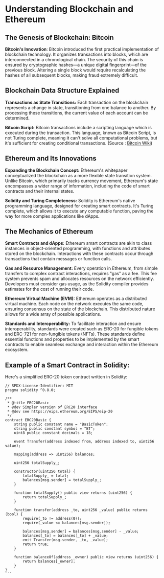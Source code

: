 # Understanding Blockchain and Ethereum

## The Genesis of Blockchain: Bitcoin

**Bitcoin's Innovation**: Bitcoin introduced the first practical implementation of blockchain technology. It organizes transactions into blocks, which are interconnected in a chronological chain. The security of this chain is ensured by cryptographic hashes—a unique digital fingerprint—of the previous block. Altering a single block would require recalculating the hashes of all subsequent blocks, making fraud extremely difficult.

## Blockchain Data Structure Explained

**Transactions as State Transitions:** Each transaction on the blockchain represents a change in state, transitioning from one balance to another. By processing these transitions, the current value of each account can be determined.

**Bitcoin Script:** Bitcoin transactions include a scripting language which is executed during the transaction. This language, known as Bitcoin Script, is not Turing complete, meaning it can't solve all computational problems, but it's sufficient for creating conditional transactions. (Source : [Bitcoin Wiki](https://en.bitcoin.it/wiki/Script))

## Ethereum and Its Innovations

**Expanding the Blockchain Concept:** Ethereum's whitepaper conceptualized the blockchain as a more flexible state transition system. Unlike Bitcoin, which primarily tracks currency movement, Ethereum's state encompasses a wider range of information, including the code of smart contracts and their internal states.

**Solidity and Turing Completeness:** Solidity is Ethereum's native programming language, designed for creating smart contracts. It's Turing complete, which allows it to execute any computable function, paving the way for more complex applications like dApps.

## The Mechanics of Ethereum

**Smart Contracts and dApps:** Ethereum smart contracts are akin to class instances in object-oriented programming, with functions and attributes stored on the blockchain. Interactions with these contracts occur through transactions that contain messages or function calls.

**Gas and Resource Management:** Every operation in Ethereum, from simple transfers to complex contract interactions, requires "gas" as a fee. This fee system prevents spam and allocates resources on the network efficiently. Developers must consider gas usage, as the Solidity compiler provides estimates for the cost of running their code.

**Ethereum Virtual Machine (EVM):** Ethereum operates as a distributed virtual machine. Each node on the network executes the same code, ensuring consensus on the state of the blockchain. This distributed nature allows for a wide array of possible applications.

**Standards and Interoperability:** To facilitate interaction and ensure interoperability, standards were created such as ERC-20 for fungible tokens and ERC-721 for non-fungible tokens (NFTs). These standards define essential functions and properties to be implemented by the smart contracts to enable seamless exchange and interaction within the Ethereum ecosystem.

## Example of a Smart Contract in Solidity:

Here's a simplified ERC-20 token contract written in Solidity:

````solidity
// SPDX-License-Identifier: MIT
pragma solidity ^0.8.0;

/**
 * @title ERC20Basic
 * @dev Simpler version of ERC20 interface
 * @dev see https://eips.ethereum.org/EIPS/eip-20
 */
contract ERC20Basic {
    string public constant name = "BasicToken";
    string public constant symbol = "BT";
    uint8 public constant decimals = 18;

    event Transfer(address indexed from, address indexed to, uint256 value);

    mapping(address => uint256) balances;

    uint256 totalSupply_;

    constructor(uint256 total) {
        totalSupply_ = total;
        balances[msg.sender] = totalSupply_;
    }

    function totalSupply() public view returns (uint256) {
        return totalSupply_;
    }

    function transfer(address _to, uint256 _value) public returns (bool) {
        require(_to != address(0));
        require(_value <= balances[msg.sender]);

        balances[msg.sender] = balances[msg.sender] - _value;
        balances[_to] = balances[_to] + _value;
        emit Transfer(msg.sender, _to, _value);
        return true;
    }

    function balanceOf(address _owner) public view returns (uint256) {
        return balances[_owner];
    }
}
```
